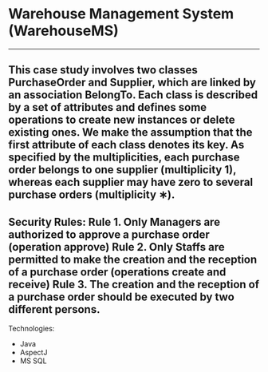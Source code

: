 # Warehouse Management System (WarehouseMS)
---
This case study involves two classes PurchaseOrder and Supplier, which are linked by an association BelongTo. Each class is described by a set of attributes and defines some operations to create new instances or delete existing ones. We make the assumption that the first attribute of each class denotes its key. As specified by the multiplicities, each purchase order belongs to one supplier (multiplicity 1), whereas each supplier may have zero to several purchase orders (multiplicity ∗).
---
Security Rules:
Rule 1. Only Managers are authorized to approve a purchase order (operation approve)
Rule 2. Only Staffs are permitted to make the creation and the reception of a
purchase order (operations create and receive)
Rule 3. The creation and the reception of a purchase order should be executed by
two different persons.
---
Technologies:
- Java
- AspectJ
- MS SQL
